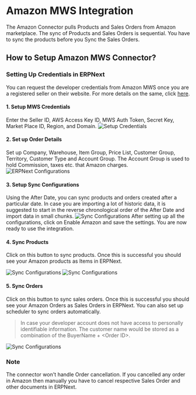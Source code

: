 <!-- add-breadcrumbs -->
# Amazon MWS Integration
 The Amazon Connector pulls Products and Sales Orders from Amazon marketplace.
 The sync of Products and Sales Orders is sequential. You have to sync the products before you Sync the Sales Orders.

## How to Setup Amazon MWS Connector?

### Setting Up Credentials  in ERPNext
You can request the developer credentials from Amazon MWS once you are a registered seller on their website. For more details on the same, click [here](https://docs.developer.amazonservices.com/en_ES/dev_guide/DG_Registering.html).

#### 1. Setup MWS Credentials
Enter the Seller ID, AWS Access Key ID, MWS Auth Token, Secret Key, Market Place ID, Region, and Domain.
<img class="screenshot" alt="Setup Credentials" src="{{docs_base_url}}/v12/assets/img/erpnext_integrations/amazon_mws_settings_1.png">

#### 2. Set up Order Details
Set up Company, Warehouse, Item Group, Price List, Customer Group, Territory, Customer Type and Account Group.
   The Account Group is used to hold Commission, taxes etc. that Amazon charges.
<img class="screenshot" alt="ERPNext Configurations" src="{{docs_base_url}}/v12/assets/img/erpnext_integrations/amazon_mws_settings_2.png">

#### 3. Setup Sync Configurations
Using the After Date, you can sync products and orders created after a particular date. In case you are importing a lot of historic data, it is suggested to start in the reverse chronological order of the After Date and import data in small chunks.
<img class="screenshot" alt="Sync Configurations" src="{{docs_base_url}}/v12/assets/img/erpnext_integrations/amazon_mws_settings_3.png">
After setting up all the configurations, click on Enable Amazon and save the settings. You are now ready to use the
integration.

#### 4. Sync Products
Click on this button to sync products. Once this is successful you should see your Amazon products as Items in ERPNext.

<img class="screenshot" alt="Sync Configurations" src="{{docs_base_url}}/v12/assets/img/erpnext_integrations/amazon_mws_settings_4.png">
<img class="screenshot" alt="Sync Configurations" src="{{docs_base_url}}/v12/assets/img/erpnext_integrations/amazon_mws_settings_5.png">

#### 5. Sync Orders
Click on this button to sync sales orders. Once this is successful you should see your Amazon Orders
   as Sales Orders in ERPNext. You can also set up scheduler to sync orders automatically.

>In case your developer account does not have access to personally identifiable information. The customer name would be stored as a combination of the BuyerName + &lt;Order ID&gt;.

  <img class="screenshot" alt="Sync Configurations" src="{{docs_base_url}}/v12/assets/img/erpnext_integrations/amazon_mws_settings_6.png">

### Note

The connector won't handle Order cancellation. If you cancelled any order in Amazon then manually you have to cancel respective Sales Order and other documents in ERPNext.

